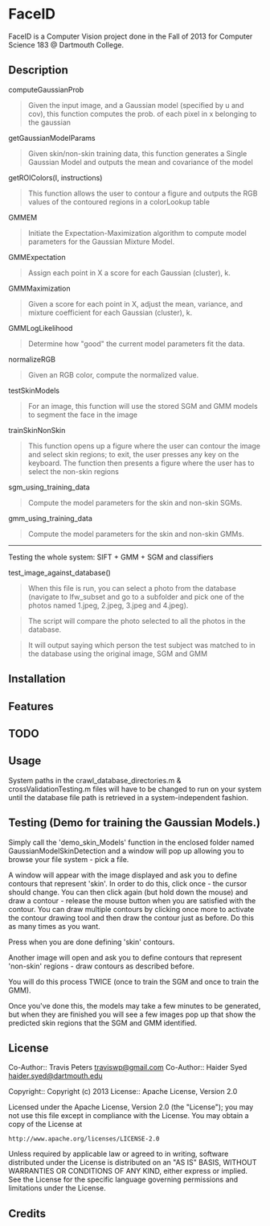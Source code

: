 FaceID
===========
FaceID is a Computer Vision project done in the Fall of 2013 for Computer Science 183 @ Dartmouth College.

Description
--
computeGaussianProb

> Given the input image, and a Gaussian model (specified by u and cov), this function computes the prob. of each pixel in x belonging to the gaussiangetGaussianModelParams> Given skin/non-skin training data, this function generates a Single Gaussian Model and outputs the mean and covariance of the modelgetROIColors(I, instructions)> This function allows the user to contour a figure and outputs the RGB values of the contoured regions in a colorLookup tableGMMEM> Initiate the Expectation-Maximization algorithm to compute model parameters for the Gaussian Mixture Model.GMMExpectation> Assign each point in X a score for each Gaussian (cluster), k.GMMMaximization> Given a score for each point in X, adjust the mean, variance, and mixture coefficient for each Gaussian (cluster), k. GMMLogLikelihood> Determine how "good" the current model parameters fit the data.normalizeRGB> Given an RGB color, compute the normalized value. testSkinModels> For an image, this function will use the stored SGM and GMM models to segment the face in the imagetrainSkinNonSkin> This function opens up a figure where the user can contour the image and select skin regions; to exit, the user presses any key on the keyboard. The function then presents a figure where the user has to select the non-skin regionssgm_using_training_data> Compute the model parameters for the skin and non-skin SGMs.gmm_using_training_data> Compute the model parameters for the skin and non-skin GMMs.-------------------------------------------------------------------------------------------------------------Testing the whole system: SIFT + GMM + SGM and classifiers

test_image_against_database() > When this file is run, you can select a photo from the database (navigate to lfw_subset and go to a subfolder and pick one of the photos named 1.jpeg, 2.jpeg, 3.jpeg and 4.jpeg).> The script will compare the photo selected to all the photos in the database.> It will output saying which person the test subject was matched to in the database using the original image, SGM and GMM

Installation
--

Features
--

TODO
--

Usage
--
System paths in the crawl_database_directories.m & crossValidationTesting.m files will have to be changed to run on your system until the database file path is retrieved in a system-independent fashion. 

Testing (Demo for training the Gaussian Models.)
--
Simply call the 'demo_skin_Models' function in the enclosed folder named GaussianModelSkinDetection and a window will pop up allowingyou to browse your file system - pick a file. A window will appear with the image displayed and ask you to define contours that represent 'skin'. In order to do this, click once - the cursor should change. You can then click again (but hold down the mouse) and draw a contour - release the mouse button when you are satisfied with the contour. You can drawmultiple contours by clicking once more to activate the contour drawing tool andthen draw the contour just as before. Do this as many times as you want. Press <enter> when you are done defining 'skin' contours. Another image will open and ask you to define contours that represent 'non-skin' regions - draw contours as described before. You will do this process TWICE (once to train the SGM and once to train the GMM). Once you've done this, the models may take a few minutes to be generated, butwhen they are finished you will see a few images pop up that show the predictedskin regions that the SGM and GMM identified. 

License
--

Co-Author:: Travis Peters <traviswp@gmail.com>
Co-Author:: Haider Syed <haider.syed@dartmouth.edu>

Copyright:: Copyright (c) 2013
License:: Apache License, Version 2.0

Licensed under the Apache License, Version 2.0 (the "License");
you may not use this file except in compliance with the License.
You may obtain a copy of the License at

    http://www.apache.org/licenses/LICENSE-2.0

Unless required by applicable law or agreed to in writing, software
distributed under the License is distributed on an "AS IS" BASIS,
WITHOUT WARRANTIES OR CONDITIONS OF ANY KIND, either express or implied.
See the License for the specific language governing permissions and
limitations under the License.

Credits
--

